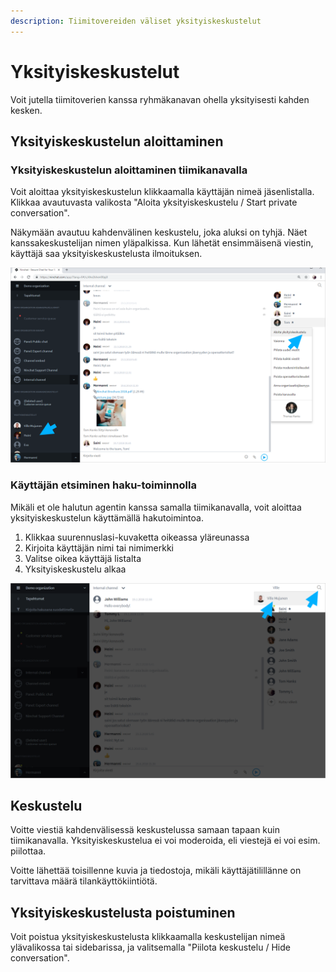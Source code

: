 ```yaml
---
description: Tiimitovereiden väliset yksityiskeskustelut
---
```


# Yksityiskeskustelut

Voit jutella tiimitoverien kanssa ryhmäkanavan ohella yksityisesti kahden kesken.

## Yksityiskeskustelun aloittaminen

### Yksityiskeskustelun aloittaminen tiimikanavalla

Voit aloittaa yksityiskeskustelun klikkaamalla käyttäjän nimeä jäsenlistalla. Klikkaa avautuvasta valikosta "Aloita yksityiskeskustelu / Start private conversation".

Näkymään avautuu kahdenvälinen keskustelu, joka aluksi on tyhjä. Näet kanssakeskustelijan nimen yläpalkissa. Kun lähetät ensimmäisenä viestin, käyttäjä saa yksityiskeskustelusta ilmoituksen.

![Yksityiskeskustelun aloittaminen kanavan jäsenlistalta](<../.gitbook/assets/Team - start private (1).png>)

### Käyttäjän etsiminen haku-toiminnolla

Mikäli et ole halutun agentin kanssa samalla tiimikanavalla, voit aloittaa yksityiskeskustelun käyttämällä hakutoimintoa.

1. Klikkaa suurennuslasi-kuvaketta oikeassa yläreunassa
2. Kirjoita käyttäjän nimi tai nimimerkki
3. Valitse oikea käyttäjä listalta
4. Yksityiskeskustelu alkaa

![Käyttäjän etsiminen hakutoiminnolla](../.gitbook/assets/Search.png)

## Keskustelu

Voitte viestiä kahdenvälisessä keskustelussa samaan tapaan kuin tiimikanavalla. Yksityiskeskustelua ei voi moderoida, eli viestejä ei voi esim. piilottaa.

Voitte lähettää toisillenne kuvia ja tiedostoja, mikäli käyttäjätilillänne on tarvittava määrä tilankäyttökiintiötä.

## Yksityiskeskustelusta poistuminen

Voit poistua yksityiskeskustelusta klikkaamalla keskustelijan nimeä ylävalikossa tai sidebarissa, ja valitsemalla "Piilota keskustelu / Hide conversation".&#x20;
